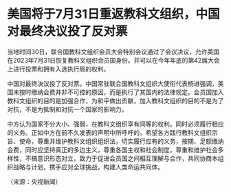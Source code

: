 

# 美国将于7月31日重返教科文组织，中国对最终决议投了反对票

当地时间30日，联合国教科文组织会员大会特别会议通过了会议决议，允许美国在2023年7月31日恢复教科文组织会员国身份。并可以在今年年底的第42届大会上进行投票和拥有入选执行局的权利。

中国对最终决议投了反对票。中国常驻联合国教科文组织大使衔代表杨进强调，美国未按时缴纳会费并非不可控的原因，而是执行了其国内的法律规定。会员国加入教科文组织的目的是加强合作，为和平做出贡献，加入教科文组织的目的不是为了对抗，不是为抵制和对抗一个国家的影响力。

中方认为国家不分大小、强弱，在教科文组织享有同等的权利。同时必须履行相应的义务。正如中方在前不久发表的声明中所呼吁的，希望各方践行教科文组织宗旨、使命，尊重并维护教科文组织组织法，切实履行应有的义务，按期、足额缴纳会费，同时应坚持真正的多边主义，尊重各国主权和社会制度，尊重和维护社会多样性，不搞意识形态对立，致力于促进会员国之间相互理解与合作，共同协商本组织战略与计划，携手应对全球挑战，构建人类命运共同体。

（来源：央视新闻）

